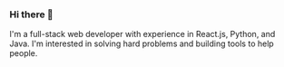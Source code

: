 ### Hi there 👋

I'm a full-stack web developer with experience in React.js, Python, and Java. I'm interested in solving hard problems and building tools to help people.
